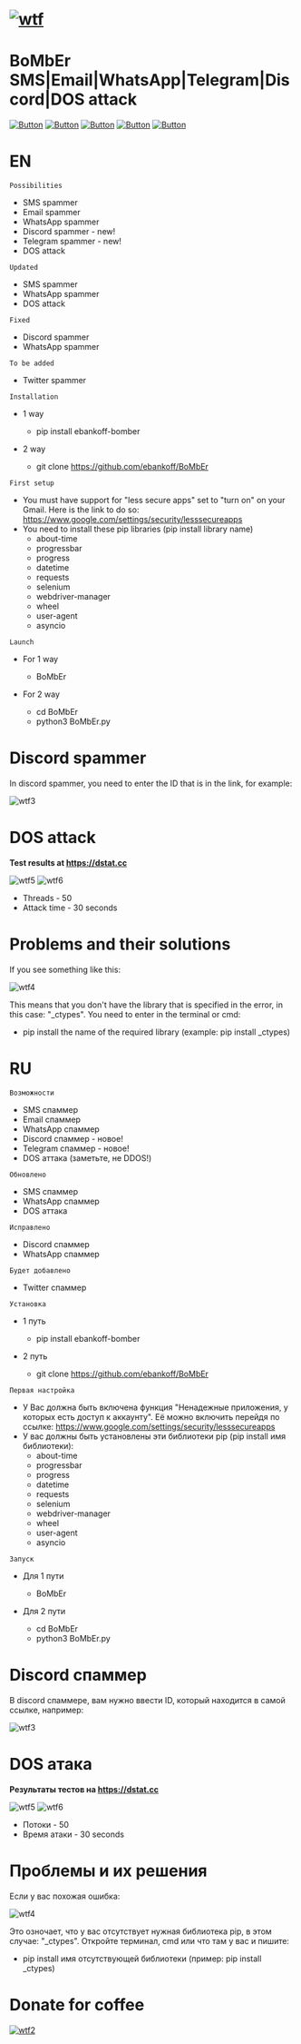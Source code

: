# [![wtf](https://i.ibb.co/bgZ04WD/Comp-1-00000.png "BoMbEr")](https://github.com/ebankoff) 
# BoMbEr SMS|Email|WhatsApp|Telegram|Discord|DOS attack 

[![Button](https://badgen.net/badge/ebankoff/ebankoff/red?icon=github&label)](https://github.com/ebankoff) [![Button](https://badgen.net/badge/telegram/telegram/yellow?icon=telegram&label)](https://t.me/cozyyrooom) [![Button](https://badgen.net/badge/discord/discord/yellow?icon=discord&label)](https://discord.gg/UVEjx6UjNT) [![Button](https://badgen.net/badge/icon/qiwi/orange?icon=bitcoin&label)](https://qiwi.com/n/HERAMANT) [![Button](https://badgen.net/badge/fork/fork/purple?icon=github&label)](https://github.com/ebankoff/BoMbEr/fork)

# EN

`Possibilities`
* SMS spammer
* Email spammer
* WhatsApp spammer
* Discord spammer - new!
* Telegram spammer - new!
* DOS attack

`Updated`
* SMS spammer
* WhatsApp spammer
* DOS attack

`Fixed`
* Discord spammer
* WhatsApp spammer

`To be added`
* Twitter spammer

`Installation`
- 1 way
  - pip install ebankoff-bomber

- 2 way
  - git clone https://github.com/ebankoff/BoMbEr

`First setup`
- You must have support for "less secure apps" set to "turn on" on your Gmail. Here is the link to do so: https://www.google.com/settings/security/lesssecureapps
- You need to install these pip libraries (pip install library name)
  - about-time
  - progressbar
  - progress
  - datetime
  - requests
  - selenium
  - webdriver-manager
  - wheel
  - user-agent
  - asyncio

`Launch`
- For 1 way
  - BoMbEr
  
- For 2 way
  - cd BoMbEr
  - python3 BoMbEr.py

# Discord spammer

In discord spammer, you need to enter the ID that is in the link, for example:

![wtf3](https://i.ibb.co/F58DRxJ/Screenshot-1.png "dscrd") 

# DOS attack

**Test results at https://dstat.cc**

![wtf5](https://i.ibb.co/3vgTGY6/Screenshot.jpg "DOS") 
![wtf6](https://i.ibb.co/dcSsLwP/Screenshot-1.png "DOS")

* Threads - 50
* Attack time - 30 seconds

# Problems and their solutions

If you see something like this:

![wtf4](https://i.ibb.co/XWNtL0S/Screenshot-1.png "no module named") 

This means that you don't have the library that is specified in the error, in this case: "_ctypes". You need to enter in the terminal or cmd:

* pip install the name of the required library (example: pip install _ctypes)

# RU

`Возможности`
* SMS спаммер
* Email спаммер
* WhatsApp спаммер
* Discord спаммер - новое!
* Telegram спаммер - новое!
* DOS аттака (заметьте, не DDOS!)

`Обновлено`
* SMS спаммер
* WhatsApp спаммер
* DOS аттака

`Исправлено`
* Discord спаммер
* WhatsApp спаммер

`Будет добавлено`
* Twitter спаммер

`Установка`
- 1 путь
  - pip install ebankoff-bomber

- 2 путь
  - git clone https://github.com/ebankoff/BoMbEr

`Первая настройка`
- У Вас должна быть включена функция "Ненадежные приложения, у которых есть доступ к аккаунту". Её можно включить перейдя по ссылке: https://www.google.com/settings/security/lesssecureapps
- У вас должны быть установлены эти библиотеки pip (pip install имя библиотеки):
  - about-time
  - progressbar
  - progress
  - datetime
  - requests
  - selenium
  - webdriver-manager
  - wheel
  - user-agent
  - asyncio

`Запуск`
- Для 1 пути
  - BoMbEr
  
- Для 2 пути
  - cd BoMbEr
  - python3 BoMbEr.py

# Discord спаммер

В discord спаммере, вам нужно ввести ID, который находится в самой ссылке, например:

![wtf3](https://i.ibb.co/F58DRxJ/Screenshot-1.png "dscrd") 

# DOS атака

**Результаты тестов на https://dstat.cc**

![wtf5](https://i.ibb.co/3vgTGY6/Screenshot.jpg "DOS") 
![wtf6](https://i.ibb.co/dcSsLwP/Screenshot-1.png "DOS")

* Потоки - 50
* Время атаки - 30 seconds

# Проблемы и их решения

Если у вас похожая ошибка:

![wtf4](https://i.ibb.co/XWNtL0S/Screenshot-1.png "no module named") 

Это озночает, что у вас отсутствует нужная библиотека pip, в этом случае: "_ctypes". Откройте терминал, cmd или что там у вас и пишите:

* pip install имя отсутствующей библиотеки (пример: pip install _ctypes)

# Donate for coffee

[![wtf2](https://i.ibb.co/ryDytyR/Comp-1-00000.png)](https://qiwi.com/n/HERAMANT)
